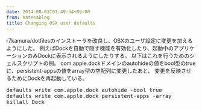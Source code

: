 ```yaml
---
date: 2014-08-03T01:49:34+09:00
from: hatenablog
title: Changing OSX user defaults
---
```


<p>r7kamura/dotfilesのインストーラを改良し、OSXのユーザ設定に変更を加えるようにした。
例えばDockを自動で隠す機能を有効化したり、起動中のアプリケーションのみDockに表示されるようにしたりする。
以下はこれを行うためのシェルスクリプトの例。
com.apple.dockドメインのautohideの値をbool型のtrueに、persistent-appsの値をarray型の空配列に変更したあと、
変更を反映させるためにDockを再起動している。</p>

<pre class="code" data-unlink>defaults write com.apple.dock autohide -bool true
defaults write com.apple.dock persistent-apps -array
killall Dock</pre>



